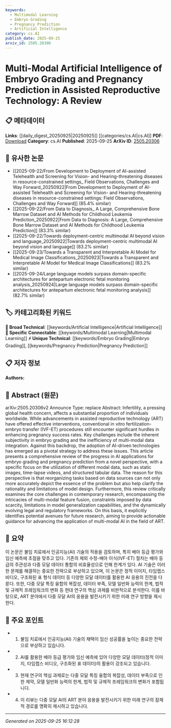 ```yaml
---
keywords:
  - Multimodal Learning
  - Embryo Grading
  - Pregnancy Prediction
  - Artificial Intelligence
category: cs.AI
publish_date: 2025-09-25
arxiv_id: 2505.20306
---
```


<!-- KEYWORD_LINKING_METADATA:
{
  "processed_timestamp": "2025-09-25T16:12:28.188908",
  "vocabulary_version": "1.0",
  "selected_keywords": [
    "Multimodal Learning",
    "Embryo Grading",
    "Pregnancy Prediction",
    "Artificial Intelligence"
  ],
  "rejected_keywords": [],
  "similarity_scores": {
    "Multimodal Learning": 0.82,
    "Embryo Grading": 0.78,
    "Pregnancy Prediction": 0.77,
    "Artificial Intelligence": 0.75
  },
  "extraction_method": "AI_prompt_based",
  "budget_applied": true,
  "candidates_json": {
    "candidates": [
      {
        "surface": "Multi-Modal Artificial Intelligence",
        "canonical": "Multimodal Learning",
        "aliases": [
          "Multi-Modal AI",
          "Multimodal AI"
        ],
        "category": "specific_connectable",
        "rationale": "Multimodal Learning is central to integrating diverse data types in AI applications, enhancing connectivity with existing research on multimodal systems.",
        "novelty_score": 0.55,
        "connectivity_score": 0.85,
        "specificity_score": 0.78,
        "link_intent_score": 0.82
      },
      {
        "surface": "Embryo Grading",
        "canonical": "Embryo Grading",
        "aliases": [
          "Embryo Assessment"
        ],
        "category": "unique_technical",
        "rationale": "Embryo Grading is a specific process in ART that benefits from AI, providing a unique technical focus for linking research in reproductive technologies.",
        "novelty_score": 0.68,
        "connectivity_score": 0.6,
        "specificity_score": 0.85,
        "link_intent_score": 0.78
      },
      {
        "surface": "Pregnancy Prediction",
        "canonical": "Pregnancy Prediction",
        "aliases": [
          "Pregnancy Forecasting"
        ],
        "category": "unique_technical",
        "rationale": "Pregnancy Prediction is a targeted application of AI in ART, offering a specific technical area for further exploration and connection.",
        "novelty_score": 0.65,
        "connectivity_score": 0.62,
        "specificity_score": 0.82,
        "link_intent_score": 0.77
      },
      {
        "surface": "AI-driven Technologies",
        "canonical": "Artificial Intelligence",
        "aliases": [
          "AI Technologies"
        ],
        "category": "broad_technical",
        "rationale": "Artificial Intelligence is a foundational concept that underpins the integration of advanced technologies in ART, facilitating broad technical connections.",
        "novelty_score": 0.4,
        "connectivity_score": 0.88,
        "specificity_score": 0.6,
        "link_intent_score": 0.75
      }
    ],
    "ban_list_suggestions": [
      "Assisted Reproductive Technology",
      "In Vitro Fertilization"
    ]
  },
  "decisions": [
    {
      "candidate_surface": "Multi-Modal Artificial Intelligence",
      "resolved_canonical": "Multimodal Learning",
      "decision": "linked",
      "scores": {
        "novelty": 0.55,
        "connectivity": 0.85,
        "specificity": 0.78,
        "link_intent": 0.82
      }
    },
    {
      "candidate_surface": "Embryo Grading",
      "resolved_canonical": "Embryo Grading",
      "decision": "linked",
      "scores": {
        "novelty": 0.68,
        "connectivity": 0.6,
        "specificity": 0.85,
        "link_intent": 0.78
      }
    },
    {
      "candidate_surface": "Pregnancy Prediction",
      "resolved_canonical": "Pregnancy Prediction",
      "decision": "linked",
      "scores": {
        "novelty": 0.65,
        "connectivity": 0.62,
        "specificity": 0.82,
        "link_intent": 0.77
      }
    },
    {
      "candidate_surface": "AI-driven Technologies",
      "resolved_canonical": "Artificial Intelligence",
      "decision": "linked",
      "scores": {
        "novelty": 0.4,
        "connectivity": 0.88,
        "specificity": 0.6,
        "link_intent": 0.75
      }
    }
  ]
}
-->

# Multi-Modal Artificial Intelligence of Embryo Grading and Pregnancy Prediction in Assisted Reproductive Technology: A Review

## 📋 메타데이터

**Links**: [[daily_digest_20250925|20250925]] [[categories/cs.AI|cs.AI]]
**PDF**: [Download](https://arxiv.org/pdf/2505.20306.pdf)
**Category**: cs.AI
**Published**: 2025-09-25
**ArXiv ID**: [2505.20306](https://arxiv.org/abs/2505.20306)

## 🔗 유사한 논문
- [[2025-09-22/From Development to Deployment of AI-assisted Telehealth and Screening for Vision- and Hearing-threatening diseases in resource-constrained settings_ Field Observations, Challenges and Way Forward_20250922|From Development to Deployment of AI-assisted Telehealth and Screening for Vision- and Hearing-threatening diseases in resource-constrained settings: Field Observations, Challenges and Way Forward]] (85.4% similar)
- [[2025-09-22/From Data to Diagnosis_ A Large, Comprehensive Bone Marrow Dataset and AI Methods for Childhood Leukemia Prediction_20250922|From Data to Diagnosis: A Large, Comprehensive Bone Marrow Dataset and AI Methods for Childhood Leukemia Prediction]] (83.3% similar)
- [[2025-09-22/Towards deployment-centric multimodal AI beyond vision and language_20250922|Towards deployment-centric multimodal AI beyond vision and language]] (83.2% similar)
- [[2025-09-23/Towards a Transparent and Interpretable AI Model for Medical Image Classifications_20250923|Towards a Transparent and Interpretable AI Model for Medical Image Classifications]] (83.2% similar)
- [[2025-09-24/Large language models surpass domain-specific architectures for antepartum electronic fetal monitoring analysis_20250924|Large language models surpass domain-specific architectures for antepartum electronic fetal monitoring analysis]] (82.7% similar)

## 🏷️ 카테고리화된 키워드
**🧠 Broad Technical**: [[keywords/Artificial Intelligence|Artificial Intelligence]]
**🔗 Specific Connectable**: [[keywords/Multimodal Learning|Multimodal Learning]]
**⚡ Unique Technical**: [[keywords/Embryo Grading|Embryo Grading]], [[keywords/Pregnancy Prediction|Pregnancy Prediction]]

## 📋 저자 정보

**Authors:** 

## 📄 Abstract (원문)

arXiv:2505.20306v2 Announce Type: replace 
Abstract: Infertility, a pressing global health concern, affects a substantial proportion of individuals worldwide. While advancements in assisted reproductive technology (ART) have offered effective interventions, conventional in vitro fertilization-embryo transfer (IVF-ET) procedures still encounter significant hurdles in enhancing pregnancy success rates. Key challenges include the inherent subjectivity in embryo grading and the inefficiency of multi-modal data integration. Against this backdrop, the adoption of AI-driven technologies has emerged as a pivotal strategy to address these issues. This article presents a comprehensive review of the progress in AI applications for embryo grading and pregnancy prediction from a novel perspective, with a specific focus on the utilization of different modal data, such as static images, time-lapse videos, and structured tabular data. The reason for this perspective is that reorganizing tasks based on data sources can not only more accurately depict the essence of the problem but also help clarify the rationality and limitations of model design. Furthermore, this review critically examines the core challenges in contemporary research, encompassing the intricacies of multi-modal feature fusion, constraints imposed by data scarcity, limitations in model generalization capabilities, and the dynamically evolving legal and regulatory frameworks. On this basis, it explicitly identifies potential avenues for future research, aiming to provide actionable guidance for advancing the application of multi-modal AI in the field of ART.

## 📝 요약

이 논문은 불임 치료에서 인공지능(AI) 기술의 적용을 검토하며, 특히 배아 등급 평가와 임신 예측에 초점을 맞추고 있다. 기존의 체외 수정-배아 이식(IVF-ET) 절차는 배아 등급의 주관성과 다중 모달 데이터 통합의 비효율성으로 인해 한계가 있다. AI 기술은 이러한 문제를 해결하는 중요한 전략으로 부상하고 있으며, 이 논문은 정적 이미지, 타임랩스 비디오, 구조화된 표 형식 데이터 등 다양한 모달 데이터를 활용한 AI 응용의 진전을 다룬다. 또한, 다중 모달 특징 융합의 복잡성, 데이터 부족, 모델 일반화 능력의 한계, 법적 및 규제적 프레임워크의 변화 등 현대 연구의 핵심 과제를 비판적으로 분석한다. 이를 바탕으로, ART 분야에서 다중 모달 AI의 응용을 발전시키기 위한 미래 연구 방향을 제시한다.

## 🎯 주요 포인트

- 1. 불임 치료에서 인공지능(AI) 기술의 채택이 임신 성공률을 높이는 중요한 전략으로 부상하고 있습니다.
- 2. AI를 활용한 배아 등급 평가와 임신 예측에 있어 다양한 모달 데이터(정적 이미지, 타임랩스 비디오, 구조화된 표 데이터)의 활용이 강조되고 있습니다.
- 3. 현재 연구의 핵심 과제로는 다중 모달 특징 융합의 복잡성, 데이터 부족으로 인한 제약, 모델 일반화 능력의 한계, 법적 및 규제적 프레임워크의 변화가 포함됩니다.
- 4. 이 리뷰는 다중 모달 AI의 ART 분야 응용을 발전시키기 위한 미래 연구의 잠재적 경로를 명확히 제시하고 있습니다.


---

*Generated on 2025-09-25 16:12:28*